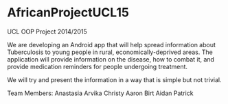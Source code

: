 # AfricanProjectUCL15
UCL OOP Project 2014/2015

We are developing an Android app that will help spread information about Tuberculosis to young people in rural, 
economically-deprived areas. The application will provide information on the disease, how to combat it, 
and provide medication reminders for people undergoing treatment. 

We will try and present the information in a way that is simple but not trivial.

Team Members:
Anastasia Arvika Christy
Aaron Birt
Aidan Patrick


